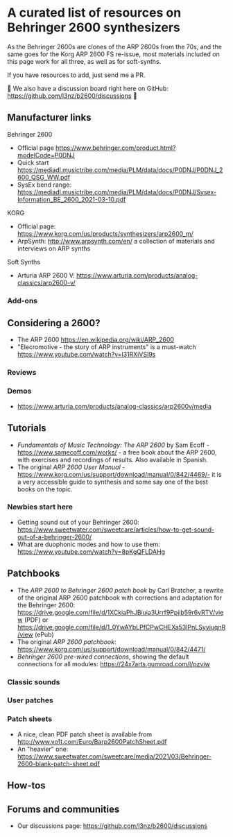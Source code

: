 # A curated list of resources on Behringer 2600 synthesizers

As the Behringer 2600s are clones of the ARP 2600s from the 70s, and the same goes for the Korg ARP 2600 FS re-issue, most materials included on this page work for all three, as well as for soft-synths.

If you have resources to add, just send me a PR. 

🎁 We also have a discussion board right here on GitHub: https://github.com/l3nz/b2600/discussions 🎁

## Manufacturer links

Behringer 2600

- Official page https://www.behringer.com/product.html?modelCode=P0DNJ
- Quick start https://mediadl.musictribe.com/media/PLM/data/docs/P0DNJ/P0DNJ_2600_QSG_WW.pdf
- SysEx bend range: https://mediadl.musictribe.com/media/PLM/data/docs/P0DNJ/Sysex-Information_BE_2600_2021-03-10.pdf




KORG

- Official page: https://www.korg.com/us/products/synthesizers/arp2600_m/
- ArpSynth: http://www.arpsynth.com/en/ a collection of materials and interviews on ARP synths

Soft Synths

- Arturia ARP 2600 V: https://www.arturia.com/products/analog-classics/arp2600-v/


### Add-ons

## Considering a 2600?

- The ARP 2600 https://en.wikipedia.org/wiki/ARP_2600
- "Elecromotive - the story of ARP instruments" is a must-watch https://www.youtube.com/watch?v=l31RXiVSI9s

### Reviews

### Demos

- https://www.arturia.com/products/analog-classics/arp2600v/media

## Tutorials

- *Fundamentals of Music Technology: The ARP 2600* by Sam Ecoff - https://www.samecoff.com/works/ - a free book about the ARP 2600, with exercises and recordings of results. Also available in Spanish.
-  The original *ARP 2600 User Manual* - https://www.korg.com/us/support/download/manual/0/842/4469/- it is a very accessible guide to synthesis and some say one of the best books on the topic.

### Newbies start here

- Getting sound out of your Behringer 2600: https://www.sweetwater.com/sweetcare/articles/how-to-get-sound-out-of-a-behringer-2600/
- What are duophonic modes and how to use them: https://www.youtube.com/watch?v=8pKgQFLDAHg

## Patchbooks

- The *ARP 2600 to Behringer 2600 patch book* by Carl Bratcher, a rewrite of the original ARP 2600 patchbook with  corrections and adaptation for the Behringer 2600: https://drive.google.com/file/d/1XCkiaPhJBiuia3Urrf9Ppjib59r6vRTV/view (PDF) or https://drive.google.com/file/d/1_0YwAYbLPfCPwCHEXa53IPnLSyviuqnR/view (ePub)
- The original *ARP 2600 patchbook*: https://www.korg.com/us/support/download/manual/0/842/4471/ 
- *Behringer 2600 pre-wired connections*, showing the default connections for all modules: https://24x7arts.gumroad.com/l/pzvjw 

### Classic sounds

### User patches

### Patch sheets

- A nice, clean PDF patch sheet is available from http://www.vo1t.com/Euro/Barp2600PatchSheet.pdf
- An "heavier" one: https://www.sweetwater.com/sweetcare/media/2021/03/Behringer-2600-blank-patch-sheet.pdf


## How-tos


## Forums and communities

- Our discussions page: https://github.com/l3nz/b2600/discussions



